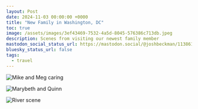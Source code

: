 ```yaml
---
layout: Post
date: 2024-11-03 00:00:00 +0000
title: "New Family in Washington, DC"
toc: true
image: /assets/images/3ef43469-7532-4a5d-8045-576386c713db.jpeg
description: Scenes from visiting our newest family member
mastodon_social_status_url: https://mastodon.social/@joshbeckman/113861876301612838
bluesky_status_url: false
tags:
  - travel
---
```



![Mike and Meg caring](/assets/images/3ef43469-7532-4a5d-8045-576386c713db.jpeg)

![Marybeth and Quinn](/assets/images/5d45f4b8-4c86-415b-943e-3259e18e019b.jpeg)

![River scene](/assets/images/2ca195c1-edb1-4536-a9bb-901e7009e216.jpeg)
